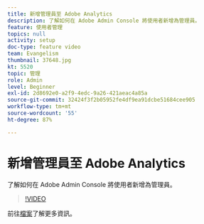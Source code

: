 ```yaml
---
title: 新增管理員至 Adobe Analytics
description: 了解如何在 Adobe Admin Console 將使用者新增為管理員。
feature: 使用者管理
topics: null
activity: setup
doc-type: feature video
team: Evangelism
thumbnail: 37648.jpg
kt: 5520
topic: 管理
role: Admin
level: Beginner
exl-id: 2d8692e0-a2f9-4edc-9a26-421aeac4a85a
source-git-commit: 32424f3f2b05952fe4df9ea91dcbe51684cee905
workflow-type: tm+mt
source-wordcount: '55'
ht-degree: 87%

---
```


# 新增管理員至 Adobe Analytics

了解如何在 Adobe Admin Console 將使用者新增為管理員。

>[!VIDEO](https://video.tv.adobe.com/v/37648/?quality=12&learn=on)

前往[檔案](https://helpx.adobe.com/tw/enterprise/using/admin-console.html)了解更多資訊。
